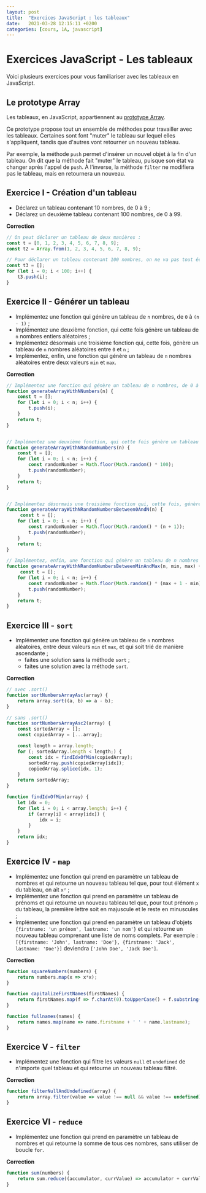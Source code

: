 ```yaml
---
layout: post
title:  "Exercices JavaScript : les tableaux"
date:   2021-03-28 12:15:11 +0200
categories: [cours, 1A, javascript]
---
```

# Exercices JavaScript - Les tableaux

Voici plusieurs exercices pour vous familiariser avec les tableaux en JavaScript.

## Le prototype Array
Les tableaux, en JavaScript, appartiennent au [prototype Array](https://developer.mozilla.org/fr/docs/Web/JavaScript/Reference/Global_Objects/Array).

Ce prototype propose tout un ensemble de méthodes pour travailler avec les tableaux. Certaines sont font "muter" le tableau sur lequel elles s'appliquent, tandis que d'autres vont retourner un nouveau tableau.

Par exemple, la méthode `push` permet d'insérer un nouvel objet à la fin d'un tableau. On dit que la méthode fait "muter" le tableau, puisque son état va changer après l'appel de `push`.
À l'inverse, la méthode `filter` ne modifiera pas le tableau, mais en retournera un nouveau.

## Exercice I - Création d'un tableau

- Déclarez un tableau contenant 10 nombres, de 0 à 9 ;
- Déclarez un deuxième tableau contenant 100 nombres, de 0 à 99.


**Correction**

```javascript
// On peut déclarer un tableau de deux manières :
const t = [0, 1, 2, 3, 4, 5, 6, 7, 8, 9];
const t2 = Array.from(1, 2, 3, 4, 5, 6, 7, 8, 9);

// Pour déclarer un tableau contenant 100 nombres, on ne va pas tout écrire :
const t3 = [];
for (let i = 0; i < 100; i++) {
    t3.push(i);
} 
```

## Exercice II - Générer un tableau
- Implémentez une fonction qui génère un tableau de `n` nombres, de `0` à `(n - 1)` ;
- Implémentez une deuxième fonction, qui cette fois génère un tableau de `n` nombres entiers aléatoires ;
- Implémentez désormais une troisième fonction qui, cette fois, génère un tableau de `n` nombres aléatoires entre `0` et `n` ;
- Implémentez, enfin, une fonction qui génère un tableau de `n` nombres aléatoires entre deux valeurs `min` et `max`.


**Correction**

```javascript
// Implémentez une fonction qui génère un tableau de n nombres, de 0 à (n - 1) :
function generateArrayWithNNumbers(n) {
    const t = [];
    for (let i = 0; i < n; i++) {
        t.push(i);
    }
    return t;
}


// Implémentez une deuxième fonction, qui cette fois génère un tableau de n nombres entiers aléatoires
function generateArrayWithNRandomNumbers(n) {
    const t = [];
    for (let i = 0; i < n; i++) {
        const randomNumber = Math.floor(Math.random() * 100);
        t.push(randomNumber);
    }
    return t;
}


// Implémentez désormais une troisième fonction qui, cette fois, génère un tableau de n nombres aléatoires entre 0 et n
function generateArrayWithNRandomNumbersBetween0AndN(n) {
     const t = [];
    for (let i = 0; i < n; i++) {
        const randomNumber = Math.floor(Math.random() * (n + 1));
        t.push(randomNumber);
    }
    return t;   
}

// Implémentez, enfin, une fonction qui génère un tableau de n nombres aléatoires entre deux valeurs min et max.
function generateArrayWithNRandomNumbersBetweenMinAndMax(n, min, max) {
     const t = [];
    for (let i = 0; i < n; i++) {
        const randomNumber = Math.floor(Math.random() * (max + 1 - min) + min);
        t.push(randomNumber);
    }
    return t;   
}
```

## Exercice III - `sort`
- Implémentez une fonction qui génère un tableau de `n` nombres aléatoires, entre deux valeurs `min` et `max`, et qui soit trié de manière ascendante ;
    - faites une solution sans la méthode `sort` ;
    - faites une solution avec la méthode `sort`.

**Correction**
        
```javascript
// avec .sort()
function sortNumbersArrayAsc(array) {
    return array.sort((a, b) => a - b);
}

// sans .sort()
function sortNumbersArrayAsc2(array) {
    const sortedArray = [];
    const copiedArray = [...array];

    const length = array.length;
    for (; sortedArray.length < length;) {
        const idx = findIdxOfMin(copiedArray);
        sortedArray.push(copiedArray[idx]);
        copiedArray.splice(idx, 1);
    }
    return sortedArray;
}

function findIdxOfMin(array) {
    let idx = 0;
    for (let i = 0; i < array.length; i++) {
        if (array[i] < array[idx]) {
            idx = i;
        }
    }
    return idx;
}
```

## Exercice IV - `map`
- Implémentez une fonction qui prend en paramètre un tableau de nombres et qui retourne un nouveau tableau tel que, pour tout élément `x` du tableau, on ait `x²` ;
- Implémentez une fonction qui prend en paramètre un tableau de prénoms et qui retourne un nouveau tableau tel que, pour tout prénom `p` du tableau, la première lettre soit en majuscule et le reste en minuscules ;
- Implémentez une fonction qui prend en paramètre un tableau d'objets `{firstname: 'un prénom', lastname: 'un nom'}` et qui retourne un nouveau tableau comprenant une liste de noms complets. Par exemple : `[{firstname: 'John', lastname: 'Doe'}, {firstname: 'Jack', lastname: 'Doe'}]` deviendra `['John Doe', 'Jack Doe']`.

**Correction**
        
```javascript
function squareNumbers(numbers) {
    return numbers.map(x => x*x);
}

function capitalizeFirstNames(firstNames) {
    return firstNames.map(f => f.charAt(0).toUpperCase() + f.substring(1).toLowerCase())
}

function fullnames(names) {
    return names.map(name => name.firstname + ' ' + name.lastname);
}
```

## Exercice V - `filter`
- Implémentez une fonction qui filtre les valeurs `null` et `undefined` de n'importe quel tableau et qui retourne un nouveau tableau filtré.

**Correction**
        
```javascript
function filterNullAndUndefined(array) {
    return array.filter(value => value !== null && value !== undefined);
}
```


## Exercice VI - `reduce`
- Implémentez une fonction qui prend en paramètre un tableau de nombres et qui retourne la somme de tous ces nombres, sans utiliser de boucle `for`.

**Correction**
        
```javascript
function sum(numbers) {
    return sum.reduce((accumulator, currValue) => accumulator + currValue, 0);
}
```

